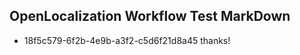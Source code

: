 ## OpenLocalization Workflow Test MarkDown
* 18f5c579-6f2b-4e9b-a3f2-c5d6f21d8a45 
thanks!<!--HONumber=Mar16_HO2-->
